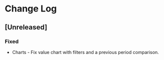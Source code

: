 # Change Log

## [Unreleased]
### Fixed
- Charts - Fix value chart with filters and a previous period comparison.
